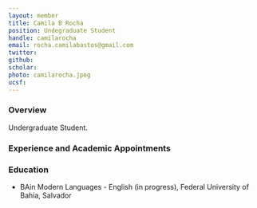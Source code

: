 ```yaml
---
layout: member
title: Camila B Rocha
position: Undegraduate Student
handle: camilarocha
email: rocha.camilabastos@gmail.com
twitter:
github:
scholar: 
photo: camilarocha.jpeg
ucsf: 
---
```


### Overview

Undergraduate Student. 

### Experience and Academic Appointments

### Education

- BAin Modern Languages - English (in progress), Federal University of Bahia, Salvador
